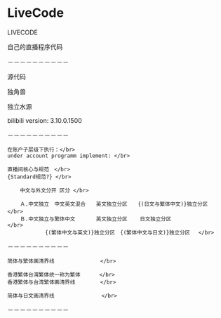 # LiveCode
LIVECODE


自己的直播程序代码

－－－－－－－－－－

源代码

独角兽

独立水源

bilibili version: 3.10.0.1500

－－－－－－－－－－

    在账户子层级下执行：</br>
    under account programm implement: </br>

    直播间核心与规范　</br>
    {Standard规范?} </br>
        
        中文与外文分开 区分 </br>
        
        Ａ.中文独立　中文英文混合　　英文独立分区　　{(日文与繁体中文)}独立分区　　　　</br>　　　
        Ｂ.中文独立与繁体中文　　　　英文独立分区    日文独立分区　            </br>
                {(繁体中文与英文)}独立分区　{(繁体中文与日文)}独立分区 　</br>
     
     
－－－－－－－－－－

    简体与繁体画清界线　             </br>
     
    香港繁体台湾繁体统一称为繁体      </br>
    香港繁体与台湾繁体画清界线        </br>
    
    简体与日文画清界线               </br>

－－－－－－－－－－
